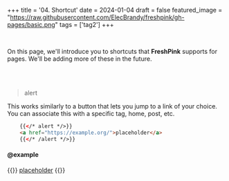 +++
title = '04. Shortcut'
date = 2024-01-04
draft = false
featured_image = "https://raw.githubusercontent.com/ElecBrandy/freshpink/gh-pages/basic.png"
tags = ['tag2']
+++

<br>

On this page, we'll introduce you to shortcuts that **FreshPink** supports for pages. We'll be adding more of these in the future.

<br>
<br>

> alert

This works similarly to a button that lets you jump to a link of your choice. You can associate this with a specific tag, home, post, etc.

``` html
	{{</* alert */>}}
	<a href="https://example.org/">placeholder</a>
	{{</* /alert */>}}
```
#### @example
{{<alert>}}
<a href="https://elecbrandy.github.io/freshpink/">placeholder</a>
{{</alert>}}


<br>
<br>
